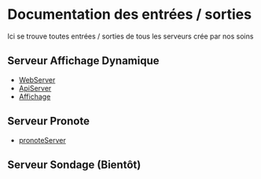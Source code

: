 # Documentation des entrées / sorties
Ici se trouve toutes entrées / sorties de tous les serveurs crée par nos soins

## Serveur Affichage Dynamique
- [WebServer](webServer.md)
- [ApiServer](apiServer.md)
- [Affichage](affichage.md)  

## Serveur Pronote
- [pronoteServer](pronoteServer.md)

## Serveur Sondage (Bientôt)